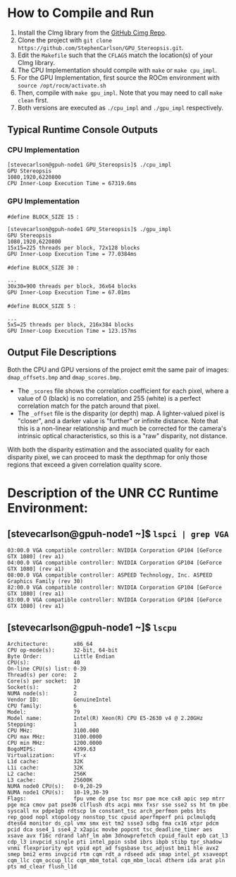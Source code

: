 # How to Compile and Run

1. Install the CImg library from the [GitHub Cimg Repo](https://github.com/GreycLab/CImg).
2. Clone the project with `git clone https://github.com/StephenCarlson/GPU_Stereopsis.git`.
3. Edit the `Makefile` such that the `CFLAGS` match the location(s) of your CImg library.
4. The CPU Implementation should compile with `make` or `make cpu_impl`.
5. For the GPU Implementation, first source the ROCm environment with `source /opt/rocm/activate.sh`
6. Then, compile with `make gpu_impl`. Note that you may need to call `make clean` first.
7. Both versions are executed as `./cpu_impl` and `./gpu_impl` respectively.



## Typical Runtime Console Outputs

### CPU Implementation
```plaintext
[stevecarlson@gpuh-node1 GPU_Stereopsis]$ ./cpu_impl 
GPU Stereopsis
1080,1920,6220800
CPU Inner-Loop Execution Time = 67319.6ms
```

### GPU Implementation

`#define BLOCK_SIZE 15 `:
```plaintext
[stevecarlson@gpuh-node1 GPU_Stereopsis]$ ./gpu_impl 
GPU Stereopsis
1080,1920,6220800
15x15=225 threads per block, 72x128 blocks
GPU Inner-Loop Execution Time = 77.0384ms
```

`#define BLOCK_SIZE 30 `:
```plaintext
...
30x30=900 threads per block, 36x64 blocks
GPU Inner-Loop Execution Time = 67.01ms
```

`#define BLOCK_SIZE 5 `:
```plaintext
...
5x5=25 threads per block, 216x384 blocks
GPU Inner-Loop Execution Time = 123.157ms
```


## Output File Descriptions

Both the CPU and GPU versions of the project emit the same pair of images: `dmap_offsets.bmp` and `dmap_scores.bmp`. 
- The `_scores` file shows the correlation coefficient for each pixel, where a value of 0 (black) is no correlation, and 255 (white) is a perfect correlation match for the patch around that pixel. 
- The `_offset` file is the disparity (or depth) map. A lighter-valued pixel is "closer", and a darker value is "further" or infinite distance. Note that this is a non-linear relationship and much be corrected for the camera's intrinsic optical characteristics, so this is a "raw" disparity, not distance.

With both the disparity estimation and the associated quality for each disparity pixel, we can proceed to mask the depthmap for only those regions that exceed a given correlation quality score.



# Description of the UNR CC Runtime Environment:

## [stevecarlson@gpuh-node1 ~]$ `lspci | grep VGA`
```plaintext
03:00.0 VGA compatible controller: NVIDIA Corporation GP104 [GeForce GTX 1080] (rev a1)
04:00.0 VGA compatible controller: NVIDIA Corporation GP104 [GeForce GTX 1080] (rev a1)
08:00.0 VGA compatible controller: ASPEED Technology, Inc. ASPEED Graphics Family (rev 30)
82:00.0 VGA compatible controller: NVIDIA Corporation GP104 [GeForce GTX 1080] (rev a1)
83:00.0 VGA compatible controller: NVIDIA Corporation GP104 [GeForce GTX 1080] (rev a1)
```

## [stevecarlson@gpuh-node1 ~]$ `lscpu`
```plaintext
Architecture:        x86_64
CPU op-mode(s):      32-bit, 64-bit
Byte Order:          Little Endian
CPU(s):              40
On-line CPU(s) list: 0-39
Thread(s) per core:  2
Core(s) per socket:  10
Socket(s):           2
NUMA node(s):        2
Vendor ID:           GenuineIntel
CPU family:          6
Model:               79
Model name:          Intel(R) Xeon(R) CPU E5-2630 v4 @ 2.20GHz
Stepping:            1
CPU MHz:             3100.000
CPU max MHz:         3100.0000
CPU min MHz:         1200.0000
BogoMIPS:            4399.63
Virtualization:      VT-x
L1d cache:           32K
L1i cache:           32K
L2 cache:            256K
L3 cache:            25600K
NUMA node0 CPU(s):   0-9,20-29
NUMA node1 CPU(s):   10-19,30-39
Flags:               fpu vme de pse tsc msr pae mce cx8 apic sep mtrr pge mca cmov pat pse36 clflush dts acpi mmx fxsr sse sse2 ss ht tm pbe syscall nx pdpe1gb rdtscp lm constant_tsc arch_perfmon pebs bts rep_good nopl xtopology nonstop_tsc cpuid aperfmperf pni pclmulqdq dtes64 monitor ds_cpl vmx smx est tm2 ssse3 sdbg fma cx16 xtpr pdcm pcid dca sse4_1 sse4_2 x2apic movbe popcnt tsc_deadline_timer aes xsave avx f16c rdrand lahf_lm abm 3dnowprefetch cpuid_fault epb cat_l3 cdp_l3 invpcid_single pti intel_ppin ssbd ibrs ibpb stibp tpr_shadow vnmi flexpriority ept vpid ept_ad fsgsbase tsc_adjust bmi1 hle avx2 smep bmi2 erms invpcid rtm cqm rdt_a rdseed adx smap intel_pt xsaveopt cqm_llc cqm_occup_llc cqm_mbm_total cqm_mbm_local dtherm ida arat pln pts md_clear flush_l1d
```
